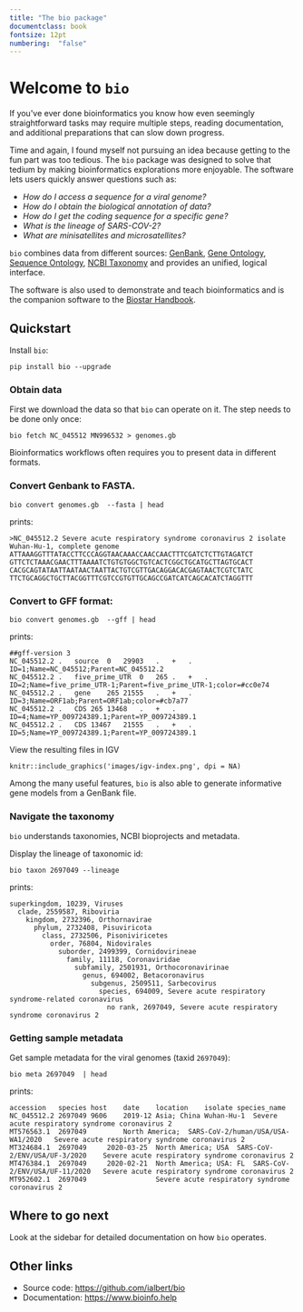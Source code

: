 ```yaml
---
title: "The bio package"
documentclass: book
fontsize: 12pt
numbering:  "false"
---
```

# Welcome to `bio`

If you've ever done bioinformatics you know how even seemingly straightforward tasks may require multiple steps, reading documentation, and additional preparations that can slow down progress.

Time and again, I found myself not pursuing an idea because getting to the fun part was too tedious. The `bio` package was designed  to solve that tedium by making bioinformatics explorations more enjoyable. The software lets users quickly answer questions such as:
 
- *How do I access a sequence for a viral genome?*
- *How do I obtain the biological annotation of data?*
- *How do I get the coding sequence for a specific gene?*
- *What is the lineage of SARS-COV-2?*
- *What are minisatellites and  microsatellites?*

`bio` combines data from different sources: [GenBank][genbank], [Gene Ontology][go], [Sequence Ontology][so],
[NCBI Taxonomy][taxonomy] and provides an unified, logical interface.

The software is also used to demonstrate and teach bioinformatics and is the companion software to the [Biostar Handbook][handbook].
 
[biopython]: https://biopython.org/
[emboss]: http://emboss.sourceforge.net/
[simplesam]: https://github.com/mdshw5/simplesam 
[handbook]: https://www.biostarhandbook.com/
[genbank]: https://www.ncbi.nlm.nih.gov/genbank/
[sra]: https://www.ncbi.nlm.nih.gov/sra
[taxonomy]: https://www.ncbi.nlm.nih.gov/taxonomy
[so]: http://www.sequenceontology.org/
[go]: http://geneontology.org/


[usage]: https://github.com/ialbert/bio/blob/master/test/bio_examples.sh

## Quickstart

Install `bio`:

    pip install bio --upgrade

### Obtain data

First we download the data so that `bio` can operate on it. The step needs to be done only once:

    bio fetch NC_045512 MN996532 > genomes.gb

Bioinformatics workflows often requires you to present data in different formats.

### Convert Genbank to FASTA.

    bio convert genomes.gb  --fasta | head


prints:

    >NC_045512.2 Severe acute respiratory syndrome coronavirus 2 isolate Wuhan-Hu-1, complete genome
    ATTAAAGGTTTATACCTTCCCAGGTAACAAACCAACCAACTTTCGATCTCTTGTAGATCT
    GTTCTCTAAACGAACTTTAAAATCTGTGTGGCTGTCACTCGGCTGCATGCTTAGTGCACT
    CACGCAGTATAATTAATAACTAATTACTGTCGTTGACAGGACACGAGTAACTCGTCTATC
    TTCTGCAGGCTGCTTACGGTTTCGTCCGTGTTGCAGCCGATCATCAGCACATCTAGGTTT

### Convert to GFF format:

    bio convert genomes.gb  --gff | head

prints:

    ##gff-version 3
    NC_045512.2	.	source	0	29903	.	+	.	ID=1;Name=NC_045512;Parent=NC_045512.2
    NC_045512.2	.	five_prime_UTR	0	265	.	+	.	ID=2;Name=five_prime_UTR-1;Parent=five_prime_UTR-1;color=#cc0e74
    NC_045512.2	.	gene	265	21555	.	+	.	ID=3;Name=ORF1ab;Parent=ORF1ab;color=#cb7a77
    NC_045512.2	.	CDS	265	13468	.	+	.	ID=4;Name=YP_009724389.1;Parent=YP_009724389.1
    NC_045512.2	.	CDS	13467	21555	.	+	.	ID=5;Name=YP_009724389.1;Parent=YP_009724389.1

View the resulting files in IGV

```{r fig.align='center', echo=FALSE}
knitr::include_graphics('images/igv-index.png', dpi = NA)
```

Among the many useful features, `bio` is also able to generate informative gene models from a  GenBank file.

### Navigate the taxonomy

`bio` understands taxonomies, NCBI bioprojects and metadata.

Display the lineage of taxonomic id:

    bio taxon 2697049 --lineage

prints:

    superkingdom, 10239, Viruses
      clade, 2559587, Riboviria
        kingdom, 2732396, Orthornavirae
          phylum, 2732408, Pisuviricota
            class, 2732506, Pisoniviricetes
              order, 76804, Nidovirales
                suborder, 2499399, Cornidovirineae
                  family, 11118, Coronaviridae
                    subfamily, 2501931, Orthocoronavirinae
                      genus, 694002, Betacoronavirus
                        subgenus, 2509511, Sarbecovirus
                          species, 694009, Severe acute respiratory syndrome-related coronavirus
                            no rank, 2697049, Severe acute respiratory syndrome coronavirus 2

### Getting sample metadata

Get sample metadata for the viral genomes (taxid `2697049`):

    bio meta 2697049  | head

prints:
    
    accession	species	host	date	location	isolate	species_name
    NC_045512.2	2697049	9606	2019-12	Asia; China	Wuhan-Hu-1	Severe acute respiratory syndrome coronavirus 2
    MT576563.1	2697049			North America; 	SARS-CoV-2/human/USA/USA-WA1/2020	Severe acute respiratory syndrome coronavirus 2
    MT324684.1	2697049		2020-03-25	North America; USA	SARS-CoV-2/ENV/USA/UF-3/2020	Severe acute respiratory syndrome coronavirus 2
    MT476384.1	2697049		2020-02-21	North America; USA: FL	SARS-CoV-2/ENV/USA/UF-11/2020	Severe acute respiratory syndrome coronavirus 2
    MT952602.1	2697049					Severe acute respiratory syndrome coronavirus 2


## Where to go next

Look at the sidebar for detailed documentation on how `bio` operates.

## Other links

* Source code: https://github.com/ialbert/bio
* Documentation: https://www.bioinfo.help
